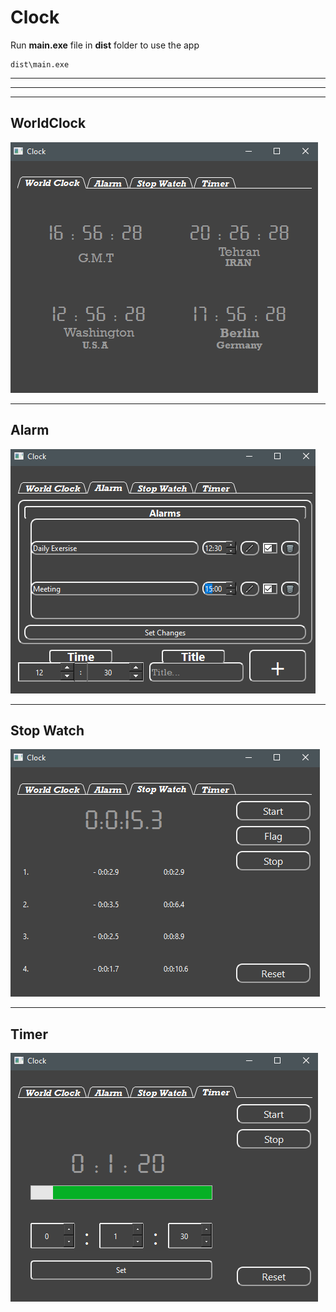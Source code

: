 # Clock
Run **main.exe** file in **dist** folder to use the app
```
dist\main.exe
```
---
---
---
## WorldClock

![worldclock](Shots\World_Clock.png)

---

## Alarm

![alarm](Shots\Alarm.png)

---

## Stop Watch

![stopwatch](Shots\Stop_Watch.png)

---

## Timer

![timer](Shots\Timer.png)